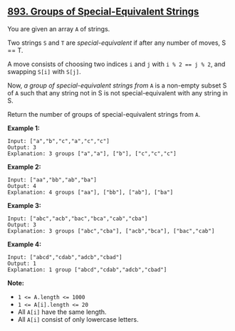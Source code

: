 ## [893. Groups of Special-Equivalent Strings](https://leetcode.com/problems/groups-of-special-equivalent-strings/)

You are given an array `A` of strings.

Two strings `S` and `T` are *special-equivalent* if after any number of moves, S == T.

A move consists of choosing two indices `i` and `j` with `i % 2 == j % 2`, and swapping `S[i]` with `S[j]`.

Now, *a group of special-equivalent strings from* `A` is a non-empty subset S of `A` such that any string not in S is not special-equivalent with any string in S.

Return the number of groups of special-equivalent strings from `A`.

 

**Example 1:**

```
Input: ["a","b","c","a","c","c"]
Output: 3
Explanation: 3 groups ["a","a"], ["b"], ["c","c","c"]
```

**Example 2:**

```
Input: ["aa","bb","ab","ba"]
Output: 4
Explanation: 4 groups ["aa"], ["bb"], ["ab"], ["ba"]
```

**Example 3:**

```
Input: ["abc","acb","bac","bca","cab","cba"]
Output: 3
Explanation: 3 groups ["abc","cba"], ["acb","bca"], ["bac","cab"]
```

**Example 4:**

```
Input: ["abcd","cdab","adcb","cbad"]
Output: 1
Explanation: 1 group ["abcd","cdab","adcb","cbad"]
```
 

**Note:**

- `1 <= A.length <= 1000`
- `1 <= A[i].length <= 20`
- All `A[i]` have the same length.
- All `A[i]` consist of only lowercase letters.
